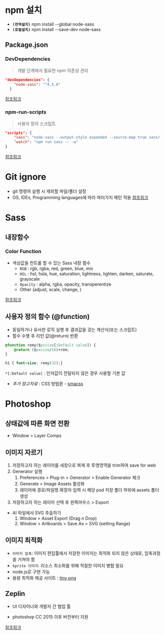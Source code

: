 # npm 설치

- **`(전역설치)`** npm install --global node-sass
- **`(로컬설치)`** npm install --save-dev node-sass
## Package.json
### DevDependencies
>개발 단계에서 필요한 npm 의존성 관리
```json
"devDependencies": {
    "node-sass": "^4.5.0"
  }
```
[참조링크](https://docs.npmjs.com/files/package.json)

### npm-run-scripts
>사용자 정의 스크립트
```json
"scripts": {
    "sass": "node-sass --output-style expanded --source-map true sass/ -o css/",
    "watch": "npm run sass -- -w"
}
```
[참조링크](https://docs.npmjs.com/cli/run-script)


# Git ignore
- git 명령어 실행 시 제외할 파일/폴더 설정
- OS, IDEs, Programming languages에 따라 여러가지 패턴 적용
[참조링크](https://www.gitignore.io/)


# Sass 
## 내장함수
### Color Function
- 색상값을 컨트롤 할 수 있는 Sass 내장 함수
    - `RGB` : rgb, rgba, red, green, blue, mix
    - `HSL` : hsl, hsla, hue, saturation, lightness, lighten, darken, saturate, grayscale
    - `Opacity` : alpha, rgba, opacity, transperentize
    - Other (adjust, scale, change, )

[참조링크](http://sass-lang.com/documentation/Sass/Script/Functions.html)
## 사용자 정의 함수 (@function)
- 동일하거나 유사한 로직 실행 후 결과값을 갖는 계산식(또는 스크립트)
- 함수 수행 후 리턴 값(@return) 반환
```css
@function remy($pxsize[:Default value]) {
    @return ($pxsize/16)+rem;
}

h1 { font-size: remy(32);}
```
`*[:Default value]` : 인자값이 전달되지 않은 경우 사용할 기본 값

* _추가 참고자료_ : CSS 방법론 - [smacss](https://smacss.com/)

# Photoshop
## 상태값에 따른 화면 전환
- Window > Layer Comps 

## 이미지 자르기
1. 저장하고자 하는 레이어를 새창으로 복제 후 투명영역을 trim하여 save for web
1. Generator 실행 
    1. Preferences > Plug-in > Generator > Enable Generator 체크
    1. Generate > Image Assets 활성화
    1. 레이어에 경로/파일명.확장자 입력 시 해당 psd 저장 폴더 하위에 assets 폴더 생성
1. 저장하고자 하는 레이어 선택 후 왼쪽마우스 > Export

* AI 파일에서 SVG 추출하기
    1. Window > Asset Export (Drag n Drop)
    1. Window > Artboards > Save As > SVG (setting Range)

## 이미지 최적화
- `이미지 압축`: 이미지 편집툴에서 저장한 이미지는 최적화 되지 않은 상태로, 압축과정을 거쳐야 함
- `Sprite 이미지`: 리소스 최소화를 위해 적절한 이미지 병합 필요
- node.js로 구현 가능
- 용량 최적화 제공 사이트 : [tiny png](https://tinypng.com/)



## Zeplin
- UI 디자이너와 개발자 간 협업 툴
* photoshop CC 2015 이후 버전부터 지원

[참조링크](https://app.zeplin.io/)